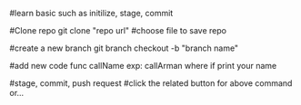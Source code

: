 #learn basic such as initilize, stage, commit

#Clone repo
git clone "repo url"
#choose file to save repo

#create a new branch
git branch checkout -b "branch name"

#add new code func callName exp: callArman where if print your name

#stage, commit, push request
#click the related button for above command or...
